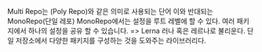 Multi Repo는 (Poly Repo)와 같은 의미로 사용되는 단어 이와 반대되는 MonoRepo(단일 레포)
MonoRepo에서는 설정을 루트 레벨에 할 수 있다. 여러 패키지에서 하나의 설정을 공유 할 수 있습니다.
=> Lerna 러나 혹은 레르나로 불리운다. 단일 저장소에서 다양한 패키지를 구성하는 것을 도와주는 라이브러리다.
